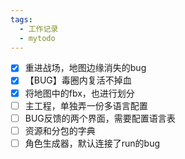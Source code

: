 ```yaml
---
tags:
  - 工作记录
  - mytodo
---
```

- [x] 重进战场，地图边缘消失的bug
- [x] 【BUG】毒圈内复活不掉血
- [x] 将地图中的fbx，也进行划分
- [ ] 主工程，单独弄一份多语言配置
- [ ] BUG反馈的两个界面，需要配置语言表
- [ ] 资源和分包的字典
- [ ] 角色生成器，默认连接了run的bug